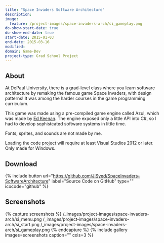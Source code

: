 ```yaml
---
title: "Space Invaders Software Architecture"
description:
image:
  feature: /project-images/space-invaders-arch/si_gameplay.png
do-show-start-date: true
do-show-end-date: true
start-date: 2015-01-03
end-date: 2015-03-16
modified:
domain: Game-Dev
project-type: Grad School Project
---
```


## About

At DePaul University, there is a grad-level class where you learn software architecture by remaking the famous game Space Invaders, with design patterns! It was among the harder courses in the game programming curriculum.

This game was made using a pre-compiled game engine called Azul, which was made by [Ed Keenan](http://www.cdm.depaul.edu/about/pages/people/facultyinfo.aspx?fid=562). The engine exposed only a little API into C#, so I had to develop sophistcated software systems in little time.

Fonts, sprites, and sounds are not made by me.

Loading the code project will require at least Visual Studios 2012 or later. Only made for Windows.


## Download

{% include button url="https://github.com/JISyed/SpaceInvaders-SoftwareArchitecture" label="Source Code on GitHub" type="" icocode="github" %}


## Screenshots

 {% capture screenshots %}
 	/_images/project-images/space-invaders-arch/si_menu.png
 	/_images/project-images/space-invaders-arch/si_start.png
 	/_images/project-images/space-invaders-arch/si_gameplay.png
 {% endcapture %}
 {% include gallery images=screenshots caption="" cols=3 %}
